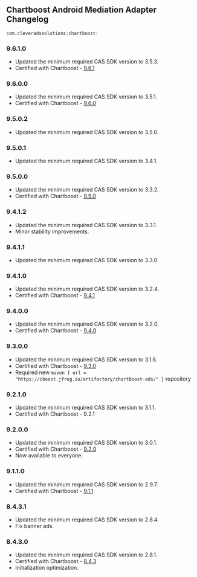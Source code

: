 ## Chartboost Android Mediation Adapter Changelog
`com.cleveradssolutions:chartboost:`

### 9.6.1.0
- Updated the minimum required CAS SDK version to 3.5.3.
- Certified with Chartboost - [9.6.1](https://developers.chartboost.com/docs/monetization-android-release-notes)

### 9.6.0.0
- Updated the minimum required CAS SDK version to 3.5.1.
- Certified with Chartboost - [9.6.0](https://developers.chartboost.com/docs/monetization-android-release-notes)

### 9.5.0.2
- Updated the minimum required CAS SDK version to 3.5.0.

### 9.5.0.1
- Updated the minimum required CAS SDK version to 3.4.1.

### 9.5.0.0
- Updated the minimum required CAS SDK version to 3.3.2.
- Certified with Chartboost - [9.5.0](https://developers.chartboost.com/docs/monetization-android-release-notes)

### 9.4.1.2
- Updated the minimum required CAS SDK version to 3.3.1.
- Minor stability improvements.

### 9.4.1.1
- Updated the minimum required CAS SDK version to 3.3.0.

### 9.4.1.0
- Updated the minimum required CAS SDK version to 3.2.4.
- Certified with Chartboost - [9.4.1](https://developers.chartboost.com/docs/monetization-android-release-notes)

### 9.4.0.0
- Updated the minimum required CAS SDK version to 3.2.0.
- Certified with Chartboost - [9.4.0](https://developers.chartboost.com/docs/monetization-android-release-notes)

### 9.3.0.0
- Updated the minimum required CAS SDK version to 3.1.6.
- Certified with Chartboost - [9.3.0](https://answers.chartboost.com/en-us/child_article/android-amazon)
- Required new `maven { url = "https://cboost.jfrog.io/artifactory/chartboost-ads/" }` repository

### 9.2.1.0
- Updated the minimum required CAS SDK version to 3.1.1.
- Certified with Chartboost - 9.2.1

### 9.2.0.0
- Updated the minimum required CAS SDK version to 3.0.1.
- Certified with Chartboost - [9.2.0](https://answers.chartboost.com/en-us/child_article/android-amazon)
- Now available to everyone.

### 9.1.1.0
- Updated the minimum required CAS SDK version to 2.9.7.
- Certified with Chartboost - [9.1.1](https://answers.chartboost.com/en-us/child_article/android-amazon)

### 8.4.3.1
- Updated the minimum required CAS SDK version to 2.8.4.
- Fix banner ads.

### 8.4.3.0
- Updated the minimum required CAS SDK version to 2.8.1.
- Certified with Chartboost - [8.4.3](https://answers.chartboost.com/en-us/child_article/android-amazon)
- Initialization optimization.